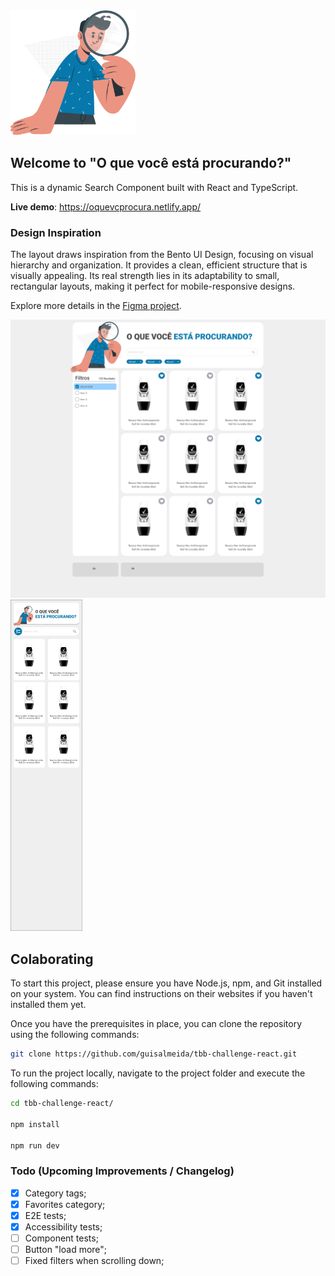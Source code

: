 <div align="left">
  <a href="https://oquevcprocura.netlify.app/" target="_blank">
    <img alt="Logo" src="./public/images/search.svg" width="200" />
  </a>
</div>

## Welcome to "O que você está procurando?"

This is a dynamic Search Component built with React and TypeScript.  

**Live demo**: https://oquevcprocura.netlify.app/

### Design Inspiration
The layout draws inspiration from the Bento UI Design, focusing on visual hierarchy and organization. It provides a clean, efficient structure that is visually appealing. Its real strength lies in its adaptability to small, rectangular layouts, making it perfect for mobile-responsive designs.

Explore more details in the [Figma project](https://www.figma.com/file/FkSkyHfMGyH4laPpxs0333/Other-Projects?type=design&node-id=37%3A95&mode=design&t=aN4PU55f7nK6zRuY-1).

<div>
  <img alt="Desktop Preview" src="./public/images/newdesktop.png" width="600" />
  <img alt="Mobile Preview" src="./public/images/mobile1.png" width="115" />
</div>

## Colaborating  
To start this project, please ensure you have Node.js, npm, and Git installed on your system. You can find instructions on their websites if you haven't installed them yet.

Once you have the prerequisites in place, you can clone the repository using the following commands:

```bash
git clone https://github.com/guisalmeida/tbb-challenge-react.git
```

To run the project locally, navigate to the project folder and execute the following commands:

```bash
cd tbb-challenge-react/

npm install

npm run dev
```


### Todo (Upcoming Improvements / Changelog)

- [x] Category tags;
- [x] Favorites category;
- [x] E2E tests;
- [x] Accessibility tests;
- [ ] Component tests;
- [ ] Button "load more";
- [ ] Fixed filters when scrolling down;
